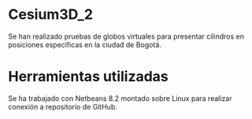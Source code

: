 # Cesium3D_2

Se han realizado pruebas de globos virtuales para presentar cilindros en posiciones específicas en la ciudad de Bogotá.

# Herramientas utilizadas

Se ha trabajado con Netbeans 8.2 montado sobre Linux para realizar conexión a repositorio de GitHub.
